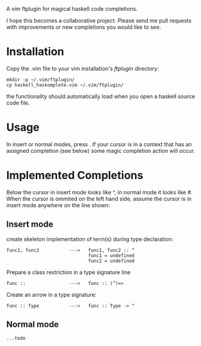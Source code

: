 A vim ftplugin for magical haskell code completions. 

I hope this becomes a collaborative project. Please send me pull requests with
improvements or new completions you would like to see.

Installation
============

Copy the .vim file to your vim installation's _ftplugin_ directory:

    mkdir -p ~/.vim/ftplugin/
    cp haskell_haskomplete.vim ~/.vim/ftplugin/

the functionality should automatically load when you open a haskell source code
file.

Usage
=====

In insert or normal modes, press <CTRL-H>. If your cursor is in a context that
has an assigned completion (see below) some magic completion action will occur.

Implemented Completions
=======================

Below the cursor in insert mode looks like ^, in normal mode it looks like #.
When the cursor is ommited on the left hand side, assume the cursor is in insert
mode anywhere on the line shown:

Insert mode
-----------

create skeleton implementation of term(s) during type declaration:

    func1, func2           --->   func1, func2 :: ^
                                  func1 = undefined
                                  func2 = undefined

Prepare a class restriction in a type signature line

    func ::                --->   func :: (^)=>

Create an arrow in a type signature:

    func :: Type           --->   func :: Type -> ^



Normal mode
-----------

    ...todo
